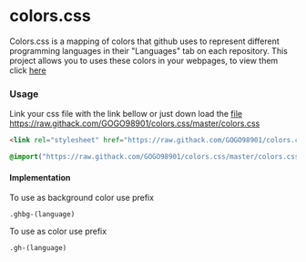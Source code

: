 # colors.css
Colors.css is a mapping of colors that github uses to represent different programming languages in their "Languages" tab on each repository. This project allows you to uses these colors in your webpages, to view them click [here](#colors)

### Usage
Link your css file with the link bellow or just down load the [file](https://github.com/GOGO98901/colors.css/blob/master/colors.css) https://raw.githack.com/GOGO98901/colors.css/master/colors.css
```html
<link rel="stylesheet" href="https://raw.githack.com/GOGO98901/colors.css/master/colors.css" />
```
```css
@import("https://raw.githack.com/GOGO98901/colors.css/master/colors.css")
```
#### Implementation
To use as background color use prefix
```
.ghbg-(language)
```
To use as color use prefix
```
.gh-(language)
```
